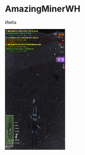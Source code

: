 # AmazingMinerWH

Имба

<img src="https://github.com/VadimBoev/AmazingMinerWH/blob/master/screen.jpg?raw=true" data-canonical-src="https://github.com/VadimBoev/AmazingMinerWH/blob/master/screen.jpg?raw=true" width="200" height="400" /> 

